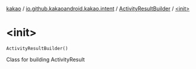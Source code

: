 [kakao](../../index.md) / [io.github.kakaoandroid.kakao.intent](../index.md) / [ActivityResultBuilder](index.md) / [&lt;init&gt;](./-init-.md)

# &lt;init&gt;

`ActivityResultBuilder()`

Class for building ActivityResult

